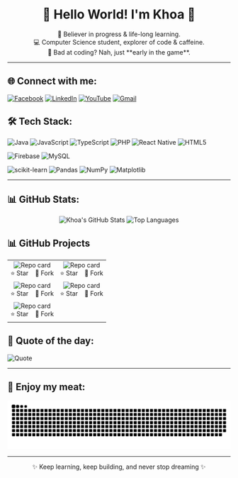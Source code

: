 <h1 align="center">💫 Hello World! I'm Khoa 👋</h1>

<p align="center">
  🚀 Believer in progress & life-long learning.<br>
  💻 Computer Science student, explorer of code & caffeine.<br>
  🧠 Bad at coding? Nah, just **early in the game**.
</p>

---

## 🌐 Connect with me:

[![Facebook](https://img.shields.io/badge/Facebook-%231877F2.svg?style=for-the-badge&logo=facebook&logoColor=white)](https://www.facebook.com/ngkhoa2708)
[![LinkedIn](https://img.shields.io/badge/LinkedIn-%230077B5.svg?style=for-the-badge&logo=linkedin&logoColor=white)](https://www.linkedin.com/in/khoa-nguyen-b1b5982b7)
[![YouTube](https://img.shields.io/badge/YouTube-%23FF0000.svg?style=for-the-badge&logo=youtube&logoColor=white)](https://www.youtube.com/@Katcoding)
[![Gmail](https://img.shields.io/badge/Gmail-D14836?style=for-the-badge&logo=gmail&logoColor=white)](mailto:ngkhoa2708.joy@gmail.com)

## 🛠️ Tech Stack:

![Java](https://img.shields.io/badge/Java-%23ED8B00.svg?style=for-the-badge&logo=openjdk&logoColor=white)
![JavaScript](https://img.shields.io/badge/JavaScript-%23323330.svg?style=for-the-badge&logo=javascript&logoColor=%23F7DF1E)
![TypeScript](https://img.shields.io/badge/TypeScript-%23007ACC.svg?style=for-the-badge&logo=typescript&logoColor=white)
![PHP](https://img.shields.io/badge/PHP-%23777BB4.svg?style=for-the-badge&logo=php&logoColor=white)
![React Native](https://img.shields.io/badge/React_Native-%2320232a.svg?style=for-the-badge&logo=react&logoColor=%2361DAFB)
![HTML5](https://img.shields.io/badge/HTML5-%23E34F26.svg?style=for-the-badge&logo=html5&logoColor=white)

![Firebase](https://img.shields.io/badge/Firebase-%23FFA611.svg?style=for-the-badge&logo=firebase&logoColor=white)
![MySQL](https://img.shields.io/badge/MySQL-%234479A1.svg?style=for-the-badge&logo=mysql&logoColor=white)

![scikit-learn](https://img.shields.io/badge/scikit--learn-%23F7931E.svg?style=for-the-badge&logo=scikit-learn&logoColor=white)
![Pandas](https://img.shields.io/badge/Pandas-%23150458.svg?style=for-the-badge&logo=pandas&logoColor=white)
![NumPy](https://img.shields.io/badge/NumPy-%23013243.svg?style=for-the-badge&logo=numpy&logoColor=white)
![Matplotlib](https://img.shields.io/badge/Matplotlib-%23ffffff.svg?style=for-the-badge&logo=matplotlib&logoColor=black)

---

## 📊 GitHub Stats:



<p align="center">
  <img src="https://github-readme-stats.vercel.app/api?username=ngkhoa2708joy-github&show_icons=true&theme=radical" alt="Khoa's GitHub Stats"/>
  <img src="https://github-readme-stats.vercel.app/api/top-langs/?username=ngkhoa2708joy-github&layout=compact&theme=radical" alt="Top Languages"/>
</p>

## 📊 GitHub Projects

<table align="center" style="border-spacing: 10px 8px;">
  <tr>
    <td align="center">
      <a href="https://github.com/ngkhoa2708joy-github/small-emotion-ML" style="text-decoration:none; color:inherit;">
        <img src="https://github-readme-stats.vercel.app/api/pin/?username=ngkhoa2708joy-github&repo=small-emotion-ML&theme=radical&cache_seconds=1" alt="Repo card" />
        <br />
        ⭐ Star &nbsp;&nbsp; 🍴 Fork
      </a>
    </td>
    <td align="center">
      <a href="https://github.com/ngkhoa2708joy-github/MachineLearning-ChurnCustomer" style="text-decoration:none; color:inherit;">
        <img src="https://github-readme-stats.vercel.app/api/pin/?username=ngkhoa2708joy-github&repo=MachineLearning-ChurnCustomer&theme=radical&cache_seconds=2" alt="Repo card" />
        <br />
        ⭐ Star &nbsp;&nbsp; 🍴 Fork
      </a>
    </td>
  </tr>
  
  <tr>
    <td align="center">
      <a href="https://github.com/ngkhoa2708joy-github/finger-count-MCQs-CV" style="text-decoration:none; color:inherit;">
        <img src="https://github-readme-stats.vercel.app/api/pin/?username=ngkhoa2708joy-github&repo=finger-count-MCQs-CV&theme=radical&cache_seconds=1" alt="Repo card" />
        <br />
        ⭐ Star &nbsp;&nbsp; 🍴 Fork
      </a>
    </td>
    <td align="center">
      <a href="https://github.com/ngkhoa2708joy-github/workflow_projects_github.git" style="text-decoration:none; color:inherit;">
        <img src="https://github-readme-stats.vercel.app/api/pin/?username=ngkhoa2708joy-github&repo=workflow_projects_github&theme=radical&cache_seconds=1" alt="Repo card" />
        <br />
        ⭐ Star &nbsp;&nbsp; 🍴 Fork
      </a>
    </td>
  </tr>
  <tr>
    <td align="center">
      <a href="https://github.com/ngkhoa2708joy-github/excel-application-timekeeping-payroll.git" style="text-decoration:none; color:inherit;">
        <img src="https://github-readme-stats.vercel.app/api/pin/?username=ngkhoa2708joy-github&repo=excel-application-timekeeping-payroll&theme=radical&cache_seconds=2" alt="Repo card" />
        <br />
        ⭐ Star &nbsp;&nbsp; 🍴 Fork
      </a>
    </td>
    
  </tr>
</table>










## 🧠 Quote of the day:

![Quote](https://quotes-github-readme.vercel.app/api?type=horizontal&theme=radical)

---

## 🐍 Enjoy my meat:

<picture>
  <source media="(prefers-color-scheme: dark)" srcset="https://raw.githubusercontent.com/ngkhoa2708joy-github/ngkhoa2708joy-github/output/github-snake-dark.svg" />
  <source media="(prefers-color-scheme: light)" srcset="https://raw.githubusercontent.com/ngkhoa2708joy-github/ngkhoa2708joy-github/output/github-snake.svg" />
  <img alt="snake gif" src="https://raw.githubusercontent.com/ngkhoa2708joy-github/ngkhoa2708joy-github/output/github-snake.svg" />
</picture>

---

<p align="center">✨ Keep learning, keep building, and never stop dreaming ✨</p>
